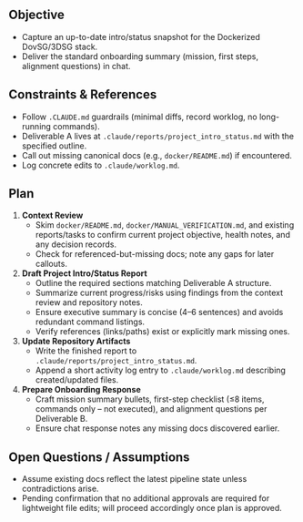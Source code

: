 ## Objective
- Capture an up-to-date intro/status snapshot for the Dockerized DovSG/3DSG stack.
- Deliver the standard onboarding summary (mission, first steps, alignment questions) in chat.

## Constraints & References
- Follow `.CLAUDE.md` guardrails (minimal diffs, record worklog, no long-running commands).
- Deliverable A lives at `.claude/reports/project_intro_status.md` with the specified outline.
- Call out missing canonical docs (e.g., `docker/README.md`) if encountered.
- Log concrete edits to `.claude/worklog.md`.

## Plan
1. **Context Review**  
   - Skim `docker/README.md`, `docker/MANUAL_VERIFICATION.md`, and existing reports/tasks to confirm current project objective, health notes, and any decision records.  
   - Check for referenced-but-missing docs; note any gaps for later callouts.
2. **Draft Project Intro/Status Report**  
   - Outline the required sections matching Deliverable A structure.  
   - Summarize current progress/risks using findings from the context review and repository notes.  
   - Ensure executive summary is concise (4–6 sentences) and avoids redundant command listings.  
   - Verify references (links/paths) exist or explicitly mark missing ones.
3. **Update Repository Artifacts**  
   - Write the finished report to `.claude/reports/project_intro_status.md`.  
   - Append a short activity log entry to `.claude/worklog.md` describing created/updated files.
4. **Prepare Onboarding Response**  
   - Craft mission summary bullets, first-step checklist (≤8 items, commands only – not executed), and alignment questions per Deliverable B.  
   - Ensure chat response notes any missing docs discovered earlier.

## Open Questions / Assumptions
- Assume existing docs reflect the latest pipeline state unless contradictions arise.  
- Pending confirmation that no additional approvals are required for lightweight file edits; will proceed accordingly once plan is approved.

